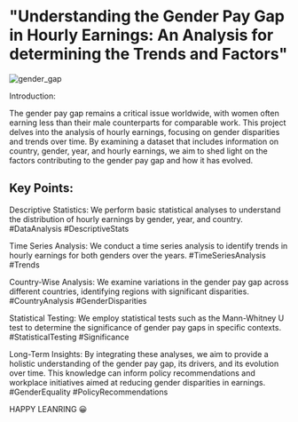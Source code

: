 # "Understanding the Gender Pay Gap in Hourly Earnings: An Analysis for determining the Trends and Factors"

![gender_gap](https://github.com/d-hackmt/DATA-EXPLORATION/assets/113240252/9772a39c-e15b-41ae-bed6-18ba19c7e138)

Introduction:

The gender pay gap remains a critical issue worldwide, with women often earning less than their male counterparts for comparable work. This project delves into the analysis of hourly earnings, focusing on gender disparities and trends over time. By examining a dataset that includes information on country, gender, year, and hourly earnings, we aim to shed light on the factors contributing to the gender pay gap and how it has evolved.

## Key Points:

Descriptive Statistics: We perform basic statistical analyses to understand the distribution of hourly earnings by gender, year, and country. #DataAnalysis #DescriptiveStats

Time Series Analysis: We conduct a time series analysis to identify trends in hourly earnings for both genders over the years. #TimeSeriesAnalysis #Trends

 Country-Wise Analysis: We examine variations in the gender pay gap across different countries, identifying regions with significant disparities. #CountryAnalysis #GenderDisparities

 Statistical Testing: We employ statistical tests such as the Mann-Whitney U test to determine the significance of gender pay gaps in specific contexts. #StatisticalTesting #Significance

Long-Term Insights: By integrating these analyses, we aim to provide a holistic understanding of the gender pay gap, its drivers, and its evolution over time. This knowledge can inform policy recommendations and workplace initiatives aimed at reducing gender disparities in earnings. #GenderEquality #PolicyRecommendations


HAPPY LEANRING 😀
